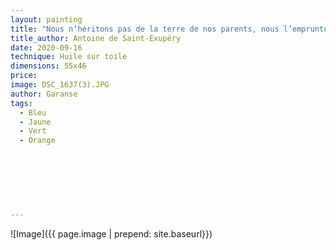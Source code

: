 ```yaml
---
layout: painting
title: "Nous n’héritons pas de la terre de nos parents, nous l’empruntons à nos enfants."                                        
title_author: Antoine de Saint-Exupéry   
date: 2020-09-16
technique: Huile sur toile 
dimensions: 55x46
price: 
image: DSC_1637(3).JPG 
author: Garanse
tags:
  - Bleu
  - Jaune
  - Vert
  - Orange
  
  
  
  
  
  
  
---
```

![Image]({{ page.image | prepend: site.baseurl}})


